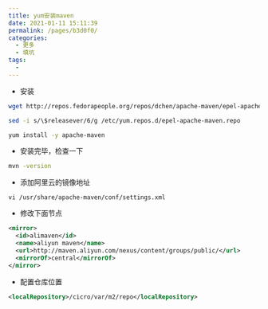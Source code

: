 ```yaml
---
title: yum安装maven
date: 2021-01-11 15:11:39
permalink: /pages/b3d0f0/
categories:
  - 更多
  - 填坑
tags:
  - 
---
```

- 安装

```bash
wget http://repos.fedorapeople.org/repos/dchen/apache-maven/epel-apache-maven.repo -O /etc/yum.repos.d/epel-apache-maven.repo
```

~~~bash
sed -i s/\$releasever/6/g /etc/yum.repos.d/epel-apache-maven.repo
~~~

~~~bash
yum install -y apache-maven
~~~

- 安装完毕，检查一下

~~~bash
mvn -version
~~~

- 添加阿里云的镜像地址

```undefined
vi /usr/share/apache-maven/conf/settings.xml
```

- 修改下面节点

```xml
<mirror>
  <id>alimaven</id>
  <name>aliyun maven</name>
  <url>http://maven.aliyun.com/nexus/content/groups/public/</url>
  <mirrorOf>central</mirrorOf>
</mirror>
```

- 配置仓库位置

```xml
<localRepository>/cicro/var/m2/repo</localRepository>
```